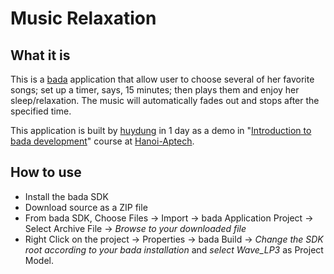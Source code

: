 ﻿# Music Relaxation

## What it is

This is a [bada](http://www.bada.com) application that allow user to choose several of her favorite songs; set up a timer, says, 15 minutes; then plays them and enjoy her sleep/relaxation. The music will automatically fades out and stops after the specified time.

This application is built by [huydung](http://www.huydung.com) in 1 day as a demo in "[Introduction to bada development](http://aptech.vn/chi-tiet/3593/Hoc-mien-phi-hoan-toan-lap-trinh-cho-de-yeu-tren-nen-tang-Bada.html)" course at [Hanoi-Aptech](http://www.aptech.vn).

## How to use

* Install the bada SDK
* Download source as a ZIP file
* From bada SDK, Choose Files -> Import -> bada Application Project -> Select Archive File -> *Browse to your downloaded file*
* Right Click on the project -> Properties -> bada Build -> *Change the SDK root according to your bada installation* and *select Wave_LP3* as Project Model.